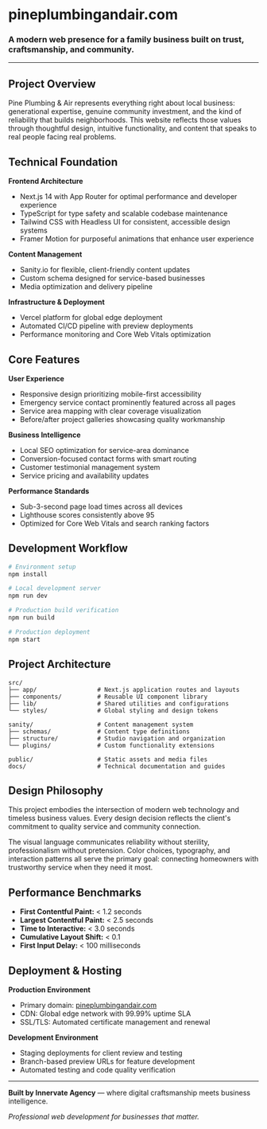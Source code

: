 # pineplumbingandair.com

### **A modern web presence for a family business built on trust, craftsmanship, and community.**

---

## Project Overview

Pine Plumbing & Air represents everything right about local business: generational expertise, genuine community investment, and the kind of reliability that builds neighborhoods. This website reflects those values through thoughtful design, intuitive functionality, and content that speaks to real people facing real problems.

## Technical Foundation

**Frontend Architecture**
- Next.js 14 with App Router for optimal performance and developer experience
- TypeScript for type safety and scalable codebase maintenance  
- Tailwind CSS with Headless UI for consistent, accessible design systems
- Framer Motion for purposeful animations that enhance user experience

**Content Management**
- Sanity.io for flexible, client-friendly content updates
- Custom schema designed for service-based businesses
- Media optimization and delivery pipeline

**Infrastructure & Deployment**
- Vercel platform for global edge deployment
- Automated CI/CD pipeline with preview deployments
- Performance monitoring and Core Web Vitals optimization

## Core Features

**User Experience**
- Responsive design prioritizing mobile-first accessibility
- Emergency service contact prominently featured across all pages
- Service area mapping with clear coverage visualization
- Before/after project galleries showcasing quality workmanship

**Business Intelligence**
- Local SEO optimization for service-area dominance
- Conversion-focused contact forms with smart routing
- Customer testimonial management system
- Service pricing and availability updates

**Performance Standards**
- Sub-3-second page load times across all devices
- Lighthouse scores consistently above 95
- Optimized for Core Web Vitals and search ranking factors

## Development Workflow

```bash
# Environment setup
npm install

# Local development server
npm run dev

# Production build verification  
npm run build

# Production deployment
npm start
```

## Project Architecture

```
src/
├── app/                 # Next.js application routes and layouts
├── components/          # Reusable UI component library
├── lib/                 # Shared utilities and configurations
└── styles/              # Global styling and design tokens

sanity/                  # Content management system
├── schemas/             # Content type definitions
├── structure/           # Studio navigation and organization
└── plugins/             # Custom functionality extensions

public/                  # Static assets and media files
docs/                    # Technical documentation and guides
```

## Design Philosophy

This project embodies the intersection of modern web technology and timeless business values. Every design decision reflects the client's commitment to quality service and community connection.

The visual language communicates reliability without sterility, professionalism without pretension. Color choices, typography, and interaction patterns all serve the primary goal: connecting homeowners with trustworthy service when they need it most.

## Performance Benchmarks

- **First Contentful Paint:** < 1.2 seconds
- **Largest Contentful Paint:** < 2.5 seconds  
- **Time to Interactive:** < 3.0 seconds
- **Cumulative Layout Shift:** < 0.1
- **First Input Delay:** < 100 milliseconds

## Deployment & Hosting

**Production Environment**
- Primary domain: [pineplumbingandair.com](https://pineplumbingandair.com)
- CDN: Global edge network with 99.99% uptime SLA
- SSL/TLS: Automated certificate management and renewal

**Development Environment**  
- Staging deployments for client review and testing
- Branch-based preview URLs for feature development
- Automated testing and code quality verification

---

**Built by Innervate Agency** — where digital craftsmanship meets business intelligence.

*Professional web development for businesses that matter.*

